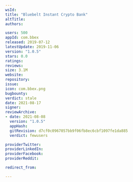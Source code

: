 ```yaml
---
wsId: 
title: "Bluebelt Instant Crypto Bank"
altTitle: 
authors:

users: 500
appId: com.bbex
released: 2019-07-12
latestUpdate: 2019-11-06
version: "1.0.5"
stars: 0.0
ratings: 
reviews: 
size: 3.1M
website: 
repository: 
issue: 
icon: com.bbex.png
bugbounty: 
verdict: stale
date: 2021-08-17
signer: 
reviewArchive:
- date: 2021-08-08
  version: "1.0.5"
  appHash: 
  gitRevision: d7cf0c0967057bb9f06fb8ec6cbf1097fe1da885
  verdict: fewusers

providerTwitter: 
providerLinkedIn: 
providerFacebook: 
providerReddit: 

redirect_from:

---
```



